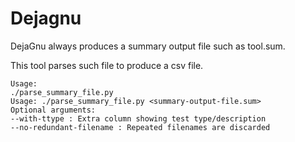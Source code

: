 Dejagnu
=======
DejaGnu always produces a summary output file such as tool.sum.

This tool parses such file to produce a csv file.

    Usage:
    ./parse_summary_file.py 
    Usage: ./parse_summary_file.py <summary-output-file.sum>
    Optional arguments: 
    --with-ttype : Extra column showing test type/description
    --no-redundant-filename : Repeated filenames are discarded
